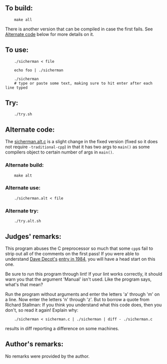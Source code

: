 ## To build:

``` <!---sh-->
    make all
```

There is another version that can be compiled in case the first fails.
See [Alternate code](#alternate-code) below for more details on it.


## To use:

``` <!---sh-->
    ./sicherman < file

    echo foo | ./sicherman

    ./sicherman
    # type or paste some text, making sure to hit enter after each line typed
```


## Try:

``` <!---sh-->
    ./try.sh
```


## Alternate code:

The [sicherman.alt.c](%%REPO_URL%%/1985/sicherman/sicherman.alt.c) is a slight change in the fixed version
(fixed so it does not require `-traditional-cpp`) in that it has two args to
`main()` as some compilers object to certain number of args in `main()`.


### Alternate build:


``` <!---sh-->
    make alt
```


### Alternate use:

``` <!---sh-->
    ./sicherman.alt < file
```


### Alternate try:

``` <!---sh-->
    ./try.alt.sh
```


## Judges' remarks:

This program abuses the C preprocessor so much that some `cpp`s fail to strip
out all of the comments on the first pass!  If you were able to understand
[Dave Decot's](../../authors.html#Dave_Decot) [entry in 1984](../../1984/decot/index.html), you
will have a head start on this one.

Be sure to run this program through lint!  If your lint works
correctly, it should warn you that the argument 'Manual' isn't used.
Like the program says, what's that mean?

Run the program without arguments and enter the letters 'a' through 'm'
on a line.  Now enter the letters 'n' through 'z'.  But to borrow a quote
from Richard Stallman: If you think you understand what this code
does, then you don't, so read it again!  Explain why:

``` <!---sh-->
    ./sicherman < sicherman.c | ./sicherman | diff - ./sicherman.c
```

results in diff reporting a difference on some machines.


## Author's remarks:

No remarks were provided by the author.


<!--

    Copyright © 1984-2024 by Landon Curt Noll. All Rights Reserved.

    You are free to share and adapt this file under the terms of this license:

        Creative Commons Attribution-ShareAlike 4.0 International (CC BY-SA 4.0)

    For more information, see:

        https://creativecommons.org/licenses/by-sa/4.0/

-->
